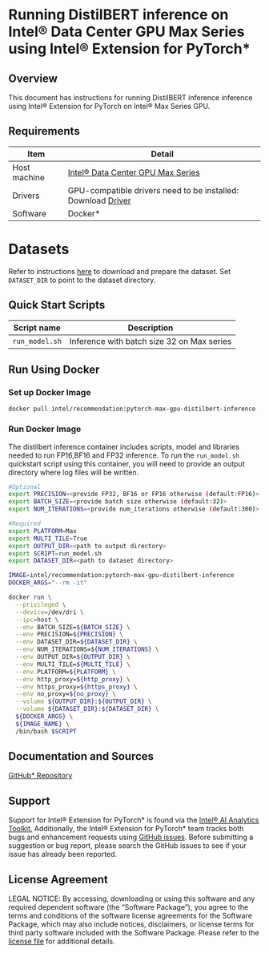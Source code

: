# Running DistilBERT inference on Intel® Data Center GPU Max Series using Intel® Extension for PyTorch*

## Overview

This document has instructions for running DistilBERT inference inference using Intel® Extension for PyTorch on Intel® Max Series GPU.

## Requirements
| Item | Detail |
| ------ | ------- |
| Host machine  | [Intel® Data Center GPU Max Series](https://ark.intel.com/content/www/us/en/ark/products/series/232874/intel-data-center-gpu-max-series.html) |
| Drivers | GPU-compatible drivers need to be installed: Download [Driver](https://dgpu-docs.intel.com/driver/installation.html) |
| Software | Docker* |

# Datasets

Refer to instructions [here](README.md#dataset) to download and prepare the dataset. Set `DATASET_DIR` to point to the dataset directory. 

## Quick Start Scripts

| Script name | Description |
|-------------|-------------|
| `run_model.sh` | Inference with batch size 32 on Max series |

## Run Using Docker

### Set up Docker Image

```
docker pull intel/recommendation:pytorch-max-gpu-distilbert-inference
```

### Run Docker Image
The distilbert inference container includes scripts, model and libraries needed to run FP16,BF16 and FP32 inference. To run the `run_model.sh` quickstart script using this container, you will need to provide an output directory where log files will be written.

```bash
#Optional 
export PRECISION=<provide FP32, BF16 or FP16 otherwise (default:FP16)>
export BATCH_SIZE=<provide batch size otherwise (default:32)>
export NUM_ITERATIONS=<provide num_iterations otherwise (default:300)>

#Required
export PLATFORM=Max
export MULTI_TILE=True
export OUTPUT_DIR=<path to output directory>
export SCRIPT=run_model.sh
export DATASET_DIR=<path to dataset directory>

IMAGE=intel/recommendation:pytorch-max-gpu-distilbert-inference
DOCKER_ARGS="--rm -it"

docker run \
  --privileged \
  --device=/dev/dri \
  --ipc=host \
  --env BATCH_SIZE=${BATCH_SIZE} \
  --env PRECISION=${PRECISION} \
  --env DATASET_DIR=${DATASET_DIR} \
  --env NUM_ITERATIONS=${NUM_ITERATIONS} \
  --env OUTPUT_DIR=${OUTPUT_DIR} \
  --env MULTI_TILE=${MULTI_TILE} \
  --env PLATFORM=${PLATFORM} \
  --env http_proxy=${http_proxy} \
  --env https_proxy=${https_proxy} \
  --env no_proxy=${no_proxy} \
  --volume ${OUTPUT_DIR}:${OUTPUT_DIR} \
  --volume ${DATASET_DIR}:${DATASET_DIR} \
  ${DOCKER_ARGS} \
  ${IMAGE_NAME} \
  /bin/bash $SCRIPT
```

## Documentation and Sources

[GitHub* Repository](https://github.com/IntelAI/models/tree/master/docker/max-gpu)

## Support
Support for Intel® Extension for PyTorch* is found via the [Intel® AI Analytics Toolkit.](https://www.intel.com/content/www/us/en/developer/tools/oneapi/ai-analytics-toolkit.html#gs.qbretz) Additionally, the Intel® Extension for PyTorch* team tracks both bugs and enhancement requests using [GitHub issues](https://github.com/intel/intel-extension-for-pytorch/issues). Before submitting a suggestion or bug report, please search the GitHub issues to see if your issue has already been reported.

## License Agreement

LEGAL NOTICE: By accessing, downloading or using this software and any required dependent software (the “Software Package”), you agree to the terms and conditions of the software license agreements for the Software Package, which may also include notices, disclaimers, or license terms for third party software included with the Software Package. Please refer to the [license file](https://github.com/IntelAI/models/tree/master/third_party) for additional details.
